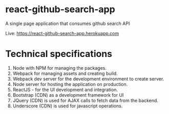 # react-github-search-app
A single page application that consumes github search API

Live: https://react-github-search-app.herokuapp.com


Technical specifications
============================
1. Node with NPM for managing the packages. 
2. Webpack for managing assets and creating build.
3. Webpack dev server for the development environment to create server. 
4. Node server for hosting the application on production. 
5. ReactJS - for the UI development and integration.
6. Bootstrap (CDN) as a development framework for UI
7. JQuery (CDN) is used for AJAX calls to fetch data from the backend. 
8. Underscore (CDN) is used for javascript operations.
